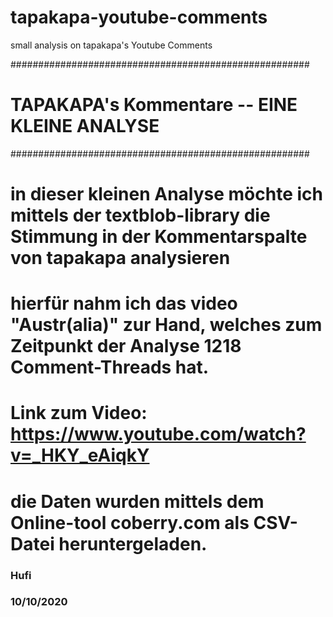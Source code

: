 # tapakapa-youtube-comments
small analysis on tapakapa's Youtube Comments

######################################################
#    TAPAKAPA's Kommentare -- EINE KLEINE ANALYSE    #
######################################################

# in dieser kleinen Analyse möchte ich mittels der textblob-library die Stimmung in der Kommentarspalte von tapakapa analysieren
# hierfür nahm ich das video "Austr(alia)" zur Hand, welches zum Zeitpunkt der Analyse 1218 Comment-Threads hat. 
# Link zum Video: https://www.youtube.com/watch?v=_HKY_eAiqkY
# die Daten wurden mittels dem Online-tool coberry.com als CSV-Datei heruntergeladen.

### Hufi
### 10/10/2020
